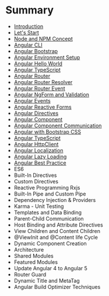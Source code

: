 # Summary

* [Introduction](README.md)
* [Let's Start](chapter1.md)
* [Node and NPM Concept](node-and-npm-concept.md)
* [Angular CLI](angular-cli.md)
* [Angular Bootstrap](angular-bootstrap.md)
* [Angular Environment Setup](angular-environment-setup.md)
* [Angular Hello World](angular-hello-world.md)
* [Angular TypeScript](angular-typescript.md)
* [Angular Router](angular-router.md)
* [Angular Router Resolver](angular-router-resolver.md)
* [Angular Router Event](angular-router-event.md)
* [Angular NgForm and Validation](angular-ngform-and-validation.md)
* [Angular Events](angular-events.md)
* [Angular Reactive Forms](angular-reactive-forms.md)
* [Angular Directives](angular-bootstrap.md)
* [Angular Component](angular-component.md)
* [Angular Component Communication](angular-router-event.md)
* [Angular with Bootstrap CSS](angular-with-bootstrap-css.md)
* [Angular TypeScript](angular-typescript.md)
* [Angular HttpClient](angular-httpclient.md)
* [Angular Localization](angular-localization.md)
* [Angular Lazy Loading](angular-lazy-loading.md)
* [Angular Best Practice](angular-best-practice.md)
* ES6
* Built-In Directives
* Custom Directives
* Reactive Programming Rxjs
* Built-In Pipe and Custom Pipe
* Dependency Injection & Providers
* Karma - Unit Testing
* Templates and Data Binding
* Parent-Child Communication
* Host Binding and Attribute Directives
* View Children and Content Children
* @ViewInit and @Content life Cycle
* Dynamic Component Creation
* Architecture
* Shared Modules
* Featured Modules
* Update Angular 4 to Angular 5
* Router Guard
* Dynamic Title and MetaTag
* Angular Build Optimizer Techniques

